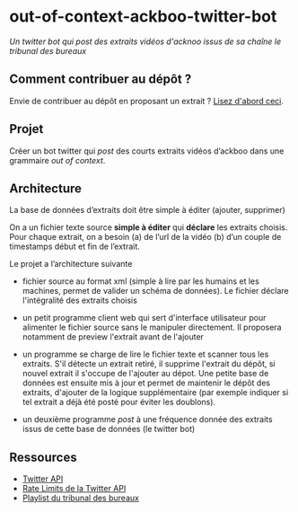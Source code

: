 # out-of-context-ackboo-twitter-bot

*Un twitter bot qui post des extraits vidéos d'acknoo issus de sa chaîne le tribunal des bureaux*

## Comment contribuer au dépôt ?

Envie de contribuer au dépôt en proposant un extrait ? [Lisez d'abord ceci](CONTRIBUTING.md).

## Projet

Créer un bot twitter qui *post* des courts extraits vidéos d’ackboo dans une grammaire *out of context*.

## Architecture

La base de données d’extraits doit être simple à éditer (ajouter, supprimer)

On a un fichier texte source **simple à éditer** qui **déclare** les extraits choisis. Pour chaque extrait, on a besoin (a) de l’url de la vidéo (b) d’un couple de timestamps début et fin de l’extrait.

Le projet a l’architecture suivante

- fichier source au format xml (simple à lire par les humains et les machines, permet de valider un schéma de données). Le fichier déclare l'intégralité des extraits choisis
- un petit programme client web qui sert d'interface utilisateur pour alimenter le fichier source sans le manipuler directement. Il proposera notamment de preview l'extrait avant de l'ajouter
- un programme se charge de lire le fichier texte et scanner tous les extraits. S'il détecte un extrait retiré, il supprime l'extrait du dépôt, si nouvel extrait il s'occupe de l'ajouter au dépot. Une petite base de données est ensuite mis à jour et permet de maintenir le dépôt des extraits, d'ajouter de la logique supplémentaire (par exemple indiquer si tel extrait a déjà été posté pour éviter les doublons).

- un deuxième programme *post* à une fréquence donnée des extraits issus de cette base de données (le twitter bot)


## Ressources

- [Twitter API]()
- [Rate Limits de la Twitter API]()
- [Playlist du tribunal des bureaux](https://www.youtube.com/watch?v=YglE-FnSd3g&list=PLDN-m4HWH8MBKJLYIK-80qJBBkVJbPo9p)